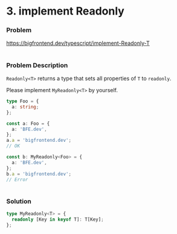 # 3. implement Readonly<T>

### Problem

https://bigfrontend.dev/typescript/implement-Readonly-T

#

### Problem Description

`Readonly<T>` returns a type that sets all properties of `T` to `readonly`.

Please implement `MyReadonly<T>` by yourself.

```ts
type Foo = {
  a: string;
};

const a: Foo = {
  a: 'BFE.dev',
};
a.a = 'bigfrontend.dev';
// OK

const b: MyReadonly<Foo> = {
  a: 'BFE.dev',
};
b.a = 'bigfrontend.dev';
// Error
```

#

### Solution

```ts
type MyReadonly<T> = {
  readonly [Key in keyof T]: T[Key];
};
```
